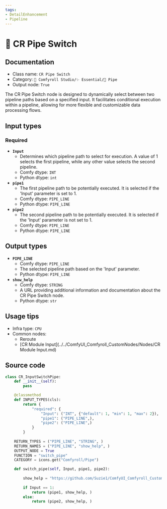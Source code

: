 ```yaml
---
tags:
- DetailEnhancement
- Pipeline
---
```


# 🔀️ CR Pipe Switch
## Documentation
- Class name: `CR Pipe Switch`
- Category: `🧩 Comfyroll Studio/✨ Essential/🎷 Pipe`
- Output node: `True`

The CR Pipe Switch node is designed to dynamically select between two pipeline paths based on a specified input. It facilitates conditional execution within a pipeline, allowing for more flexible and customizable data processing flows.
## Input types
### Required
- **`Input`**
    - Determines which pipeline path to select for execution. A value of 1 selects the first pipeline, while any other value selects the second pipeline.
    - Comfy dtype: `INT`
    - Python dtype: `int`
- **`pipe1`**
    - The first pipeline path to be potentially executed. It is selected if the 'Input' parameter is set to 1.
    - Comfy dtype: `PIPE_LINE`
    - Python dtype: `PIPE_LINE`
- **`pipe2`**
    - The second pipeline path to be potentially executed. It is selected if the 'Input' parameter is not set to 1.
    - Comfy dtype: `PIPE_LINE`
    - Python dtype: `PIPE_LINE`
## Output types
- **`PIPE_LINE`**
    - Comfy dtype: `PIPE_LINE`
    - The selected pipeline path based on the 'Input' parameter.
    - Python dtype: `PIPE_LINE`
- **`show_help`**
    - Comfy dtype: `STRING`
    - A URL providing additional information and documentation about the CR Pipe Switch node.
    - Python dtype: `str`
## Usage tips
- Infra type: `CPU`
- Common nodes:
    - Reroute
    - [CR Module Input](../../ComfyUI_Comfyroll_CustomNodes/Nodes/CR Module Input.md)



## Source code
```python
class CR_InputSwitchPipe:
    def __init__(self):
        pass

    @classmethod
    def INPUT_TYPES(cls):
        return {
            "required": {
                "Input": ("INT", {"default": 1, "min": 1, "max": 2}),
                "pipe1": ("PIPE_LINE",),
                "pipe2": ("PIPE_LINE",)
            }
        }
 
    RETURN_TYPES = ("PIPE_LINE", "STRING", )
    RETURN_NAMES = ("PIPE_LINE", "show_help", )
    OUTPUT_NODE = True
    FUNCTION = "switch_pipe"
    CATEGORY = icons.get("Comfyroll/Pipe")

    def switch_pipe(self, Input, pipe1, pipe2):
    
        show_help = "https://github.com/Suzie1/ComfyUI_Comfyroll_CustomNodes/wiki/Pipe-Nodes#cr-pipe-switch"
        
        if Input == 1:
            return (pipe1, show_help, )
        else:
            return (pipe2, show_help, )

```

